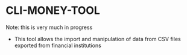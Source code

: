 # CLI-MONEY-TOOL

Note: this is very much in progress

- This tool allows the import and manipulation of data from CSV files exported from financial institutions

